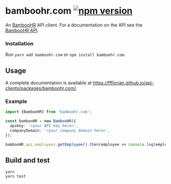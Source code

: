 # bamboohr.com [![npm version](https://img.shields.io/npm/v/bamboohr.com.svg)](https://www.npmjs.com/package/bamboohr.com)

An [BambooHR](https://bamboohr.com) API client. For a documentation on the API see the [BambooHR API](https://documentation.bamboohr.com/reference).

### Installation

Run `yarn add bamboohr.com` or `npm install bamboohr.com`.

## Usage

A complete documentation is available at https://ffflorian.github.io/api-clients/packages/bamboohr.com/.

### Example

```ts
import {BambooHR} from 'bamboohr.com';

const bambooHR = new BambooHR({
  apiKey: '<your API key here>',
  companyDomain: '<your company domain here>',
});

bambooHR.api.employees.getEmployee().then(employee => console.log(employee));
```

## Build and test

```
yarn
yarn test
```
